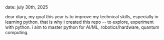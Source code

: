 date: july 30th, 2025

dear diary, 
my goal this year is to improve my technical skills, especially in learning python. 
that is why i created this repo -- to explore, experiment with python. 
i aim to master python for AI/ML, robotics/hardware, quantum computing.
